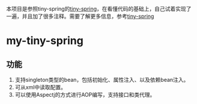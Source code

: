 本项目是参照tiny-spring的[tiny-spring](https://github.com/code4craft/tiny-spring)，在看懂代码的基础上，自己试着实现了一遍，并且加了很多注释。需要了解更多信息，参考[tiny-spring](https://github.com/code4craft/tiny-spring)

my-tiny-spring
=======

## 功能

1. 支持singleton类型的bean，包括初始化、属性注入、以及依赖bean注入。
2. 可从xml中读取配置。
3. 可以使用Aspectj的方式进行AOP编写，支持接口和类代理。
